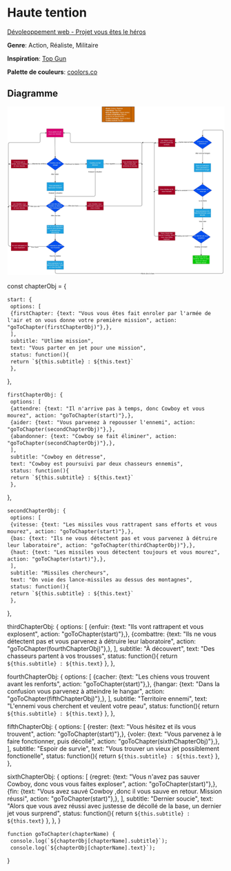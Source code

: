 # Haute tention

[Dévoleoppement web - Projet vous êtes le héros](https://smnarnold.com/projets/vous-etes-le-heros)

**Genre**: Action, Réaliste, Militaire

**Inspiration**: [Top Gun](https://www.imdb.com/title/tt0092099/)

**Palette de couleurs**: [coolors.co](https://coolors.co/082b3d-fcf7ff-a663cc-ff331f-f4e04d)

## Diagramme
<img src="https://github.com/SOStoke/vous-etes-le-heros-haute-tention/blob/main/assets/Diagramme.jpg" />


const chapterObj = {
 
    start: {
     options: [
     {firstChapter: {text: "Vous vous êtes fait enroler par l'armée de l'air et on vous donne votre première mission", action: "goToChapter(firstChapterObj)"},},
     ], 
     subtitle: "Utlime mission",
     text: "Vous parter en jet pour une mission",
     status: function(){
     return `${this.subtitle} : ${this.text}`
     },
   },
     
    firstChapterObj: {
     options: [
     {attendre: {text: "Il n'arrive pas à temps, donc Cowboy et vous mourez", action: "goToChapter(start)"},},
     {aider: {text: "Vous parvenez à repousser l'ennemi", action: "goToChapter(secondChapterObj)"},},
     {abandonner: {text: "Cowboy se fait éliminer", action: "goToChapter(secondChapterObj)"},},
     ],
     subtitle: "Cowboy en détresse",
     text: "Cowboy est poursuivi par deux chasseurs ennemis",
     status: function(){
     return `${this.subtitle} : ${this.text}`
     },
   },
   
   
    secondChapterObj: {
     options: [
     {vitesse: {text: "Les missiles vous rattrapent sans efforts et vous mourez", action: "goToChapter(start)"},},
     {bas: {text: "Ils ne vous détectent pas et vous parvenez à détruire leur laboratoire", action: "goToChapter(thirdChapterObj)"},},
     {haut: {text: "Les missiles vous détectent toujours et vous mourez", action: "goToChapter(start)"},},
     ],
     subtitle: "Missiles chercheurs",
     text: "On voie des lance-missiles au dessus des montagnes",
     status: function(){
     return `${this.subtitle} : ${this.text}`
     },
   },
   
    
   thirdChapterObj: {
     options: [
     {enfuir: {text: "Ils vont rattrapent et vous explosent", action: "goToChapter(start)"},},
     {combattre: {text: "Ils ne vous détectent pas et vous parvenez à détruire leur laboratoire", action: "goToChapter(fourthChapterObj)"},},
     ],
     subtitle: "À découvert",
     text: "Des chasseurs partent à vos trousses",
     status: function(){
     return `${this.subtitle} : ${this.text}`
     },
   },
   
     
   fourthChapterObj: {
     options: [
     {cacher: {text: "Les chiens vous trouvent avant les renforts", action: "goToChapter(start)"},},
     {hangar: {text: "Dans la confusion vous parvenez à atteindre le hangar", action: "goToChapter(fifthChapterObj)"},},
     ],
     subtitle: "Territoire ennemi",
     text: "L'ennemi vous cherchent et veulent votre peau",
     status: function(){
     return `${this.subtitle} : ${this.text}`
     },
   },
   
     
   fifthChapterObj: {
     options: [
     {rester: {text: "Vous hésitez et ils vous trouvent", action: "goToChapter(start)"},},
     {voler: {text: "Vous parvenez à le faire fonctionner, puis décollé", action: "goToChapter(sixthChapterObj)"},},
     ],
     subtitle: "Espoir de survie",
     text: "Vous trouver un vieux jet possiblement fonctionelle",
     status: function(){
     return `${this.subtitle} : ${this.text}`
     },
   },
   
     
   sixthChapterObj: {
     options: [
     {regret: {text: "Vous n'avez pas sauver Cowboy, donc vous vous faites exploser", action: "goToChapter(start)"},},
     {fin: {text: "Vous avez sauvé Cowboy ,donc il vous sauve en retour. Mission réussi", action: "goToChapter(start)"},},
     ],
     subtitle: "Dernier soucie",
     text: "Alors que vous avez réussi avec justesse de décollé de la base, un dernier jet vous surprend",
     status: function(){
     return `${this.subtitle} : ${this.text}`
     },
    },
   }
   
   
    function goToChapter(chapterName) {
     console.log(`${chapterObj[chapterName].subtitle}`);
     console.log(`${chapterObj[chapterName].text}`);
     
   }
   
